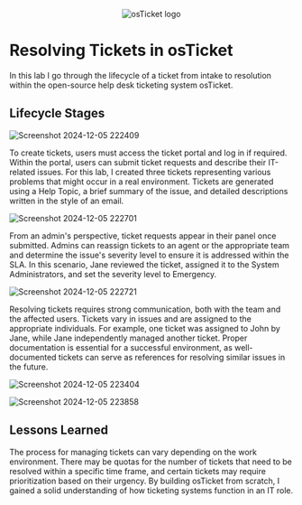 <p align="center">
<img src="https://i.imgur.com/Clzj7Xs.png" alt="osTicket logo"/>
</p>

<h1>Resolving Tickets in osTicket</h1>
In this lab I go through the lifecycle of a ticket from intake to resolution within the open-source help desk ticketing system osTicket.<br />

<h2>Lifecycle Stages</h2>

![Screenshot 2024-12-05 222409](https://github.com/user-attachments/assets/e4c84509-5750-4c1d-96cd-e5d1f4d82546)

To create tickets, users must access the ticket portal and log in if required. Within the portal, users can submit ticket requests and describe their IT-related issues. For this lab, I created three tickets representing various problems that might occur in a real environment. Tickets are generated using a Help Topic, a brief summary of the issue, and detailed descriptions written in the style of an email.

![Screenshot 2024-12-05 222701](https://github.com/user-attachments/assets/99930cbf-c061-4b4e-bfed-18aa2fca23fd)

From an admin's perspective, ticket requests appear in their panel once submitted. Admins can reassign tickets to an agent or the appropriate team and determine the issue's severity level to ensure it is addressed within the SLA. In this scenario, Jane reviewed the ticket, assigned it to the System Administrators, and set the severity level to Emergency.

![Screenshot 2024-12-05 222721](https://github.com/user-attachments/assets/794ab30b-8938-42bc-b0a5-ae1ce1f3da9f)

Resolving tickets requires strong communication, both with the team and the affected users. Tickets vary in issues and are assigned to the appropriate individuals. For example, one ticket was assigned to John by Jane, while Jane independently managed another ticket. Proper documentation is essential for a successful environment, as well-documented tickets can serve as references for resolving similar issues in the future.

![Screenshot 2024-12-05 223404](https://github.com/user-attachments/assets/d489687f-5078-48da-9c83-49a62f495939)

![Screenshot 2024-12-05 223858](https://github.com/user-attachments/assets/ff31b0d6-6d10-4a0f-ac0b-559e1627d680)

<h2>Lessons Learned</h2>

The process for managing tickets can vary depending on the work environment. There may be quotas for the number of tickets that need to be resolved within a specific time frame, and certain tickets may require prioritization based on their urgency. By building osTicket from scratch, I gained a solid understanding of how ticketing systems function in an IT role.
